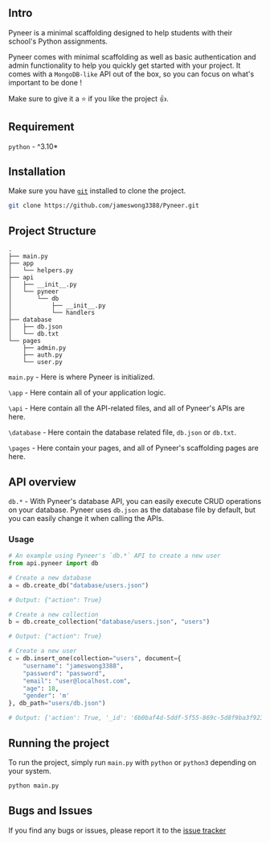 ## Intro

Pyneer is a minimal scaffolding designed to help students with their school's Python assignments.

Pyneer comes with minimal scaffolding as well as basic authentication and admin functionality to help you quickly get
started with your project. It comes with a `MongoDB-like` API out of the box, so you can focus on what's important to be done !

Make sure to give it a ⭐ if you like the project 👍.

## Requirement

`python` - ^3.10*

## Installation

Make sure you have [`git`](https://git-scm.com/downloads) installed to clone the project.

```bash
git clone https://github.com/jameswong3388/Pyneer.git
```

## Project Structure

```
.
├── main.py
├── app
│   └── helpers.py
├── api
│   ├── __init__.py
│   └── pyneer
│       └── db
│           ├── __init__.py
│           └── handlers
├── database
│   ├── db.json
│   └── db.txt
└── pages
    ├── admin.py
    ├── auth.py
    └── user.py
```

`main.py` - Here is where Pyneer is initialized.

`\app` - Here contain all of your application logic.

`\api` - Here contain all the API-related files, and all of Pyneer's APIs are here.

`\database` - Here contain the database related file, `db.json` or `db.txt`.

`\pages` - Here contain your pages, and all of Pyneer's scaffolding pages are here.

## API overview

`db.*` - With Pyneer's database API, you can easily execute CRUD operations on your database. Pyneer uses `db.json` as
the database file by default, but you can easily change it when calling the APIs.

### Usage

```python
# An example using Pyneer's `db.*` API to create a new user
from api.pyneer import db

# Create a new database
a = db.create_db("database/users.json")

# Output: {"action": True}

# Create a new collection
b = db.create_collection("database/users.json", "users")

# Output: {"action": True}

# Create a new user
c = db.insert_one(collection="users", document={
    "username": "jameswong3388",
    "password": "password",
    "email": "user@localhost.com",
    "age": 18,
    "gender": 'm'
}, db_path="users/db.json")

# Output: {'action': True, '_id': '6b0baf4d-5ddf-5f55-869c-5d8f9ba3f923'}
```

## Running the project

To run the project, simply run `main.py` with `python` or `python3` depending on your system.

```bash
python main.py
```

## Bugs and Issues

If you find any bugs or issues, please report it to the [issue tracker](https://github.com/jameswong3388/Pyneer/issues)
